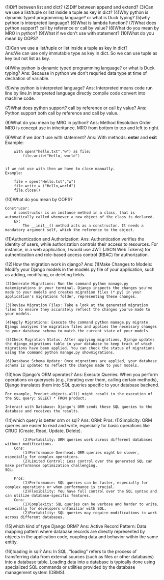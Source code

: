 (1)Diff between list and dict?
(2)Diff between append and extend?
(3)Can we use a list/tuple or list inside a tuple as key in dict?
(4)Why python is dynamic typed programming language? or what is Duck typing?
(5)why python is interpreted language?
(6)What is lambda function?
(7)What does python support? call by reference or call by value?
(8)What do you mean by MRO in python?
(9)What if we don't use with statement?
(10)What do you mean by OOPS?

(3)Can we use a list/tuple or list inside a tuple as key in dict?\
Ans:We can use only immutable type as key in dict.
    So we can use tuple as key but not list as key.

(4)Why python is dynamic typed programming language? or what is Duck typing?
Ans:
    Because in python we don't requried data type at time of declration of  variable.

(5)why python is interpreted language?
Ans:
    Interpreted means code run line by line.In interpreted language directly compile code convert into machine code. 


(7)What does python support? call by reference or call by value?
Ans:
    Python support both call by reference and call by value.

(8)What do you mean by MRO in python?
Ans:
    Method Resolution Order
    MRO is concept use in inheritance.
    MRO from bottom to top and left to right.

(9)What if we don't use with statement?
Ans: With methods: __enter__ and __exit__
    Example:

        with open("hello.txt","w") as file:
            file.write("Hello, world")
    
    
    if we not use with then we have to close manually.
    Example:

        file = open("Hello.txt","w")
        file.write = ("Hello,world")
        file.close()

(10)What do you mean by OOPS?

    Construcor:
        A constructor is an instance method in a class, that is automatically called whenever a new object of the class is declared.
        Ex:
            The __init__() method acts as a constructor. It needs a mandatory argument self, which the reference to the object.

(11)Authentication and Authorization:
Ans:
    Authentication verifies the identity of users, while authorization controls their access to resources. For instance, in a web application, I would use JWT (JSON Web Tokens) for authentication and role-based access control (RBAC) for authorization.


(12)How the migration work in django?
Ans:
    (1)Make Changes to Models: Modify your Django models in the models.py file of your application, such as adding, modifying, or deleting fields.
    
    (2)Generate Migrations: Run the command python manage.py makemigrations in your terminal. Django inspects the changes you've made to your models and creates migration files (*.py) in your application's migrations folder, representing these changes.
    
    (3)Review Migration Files: Take a look at the generated migration files to ensure they accurately reflect the changes you've made to your models.
    
    (4)Apply Migrations: Execute the command python manage.py migrate. Django analyzes the migration files and applies the necessary changes to your database schema to match the current state of your models.
    
    (5)Check Migration Status: After applying migrations, Django updates the django_migrations table in your database to keep track of which migrations have been applied. You can check the status of migrations using the command python manage.py showmigrations.
    
    (6)Database Schema Update: Once migrations are applied, your database schema is updated to reflect the changes made to your models.

(13)how Django's ORM operates?
Ans:
    Execute Queries: When you perform operations on querysets (e.g., iterating over them, calling certain methods), Django translates them into SQL queries specific to your database backend.

    For example, Product.objects.all() might result in the execution of the SQL query: SELECT * FROM product;

    Interact with Database: Django's ORM sends these SQL queries to the database and receives the results.

(14)which query is better orm or sql?
Ans:
    ORM:
        Pros:
            (1)Simplicity: ORM queries are easier to read and write, especially for basic operations like CRUD (Create, Read, Update, Delete).

            (2)Portability: ORM queries work across different databases without modifications.
        Cons:
            (1)Performance Overhead: ORM queries might be slower, especially for complex operations.
            (2)Limited Control: Less control over the generated SQL can make performance optimization challenging.
    SQL:

        Pros:
            (1)Performance: SQL queries can be faster, especially for complex operations or when performance is crucial.
            (2)Flexibility: You have full control over the SQL syntax and can utilize database-specific features.
        Cons:
            (1)Complexity: SQL queries can be verbose and harder to write, especially for developers unfamiliar with SQL.
            (2)Portability: SQL queries may require modifications to work across different databases.

(15)which kind of type Django ORM?
Ans:
    Active Record Pattern:
        Data mapping pattern where database records are directly represented by objects in the application code, coupling data and behavior within the same entity.

(16)loading in sql?
Ans:
    In SQL, "loading" refers to the process of transferring data from external sources (such as files or other databases) into a database table. Loading data into a database is typically done using specialized SQL commands or utilities provided by the database management system (DBMS).